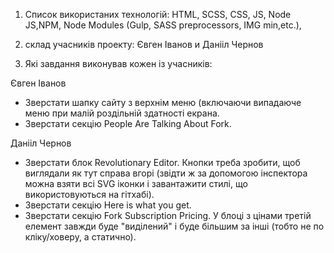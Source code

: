 1. Список використаних технологій:
HTML, SCSS, CSS, JS, Node JS,NPM, Node Modules (Gulp, SASS preprocessors, IMG min,etc.), 

2. склад учасників проекту:
Євген Іванов и Данііл Чернов

3. Які завдання виконував кожен із учасників:

Євген Іванов
- Зверстати шапку сайту з верхнім меню (включаючи випадаюче меню при малій роздільній здатності екрана.
- Зверстати секцію People Are Talking About Fork.

Данііл Чернов
- Зверстати блок Revolutionary Editor. Кнопки треба зробити, щоб виглядали як тут справа вгорі (звідти ж за допомогою інспектора можна взяти всі SVG іконки і завантажити стилі, що використовуються на гітхабі).
- Зверстати секцію Here is what you get.
- Зверстати секцію Fork Subscription Pricing. У блоці з цінами третій елемент завжди буде "виділений" і буде більшим за інші (тобто не по кліку/ховеру, а статично).




